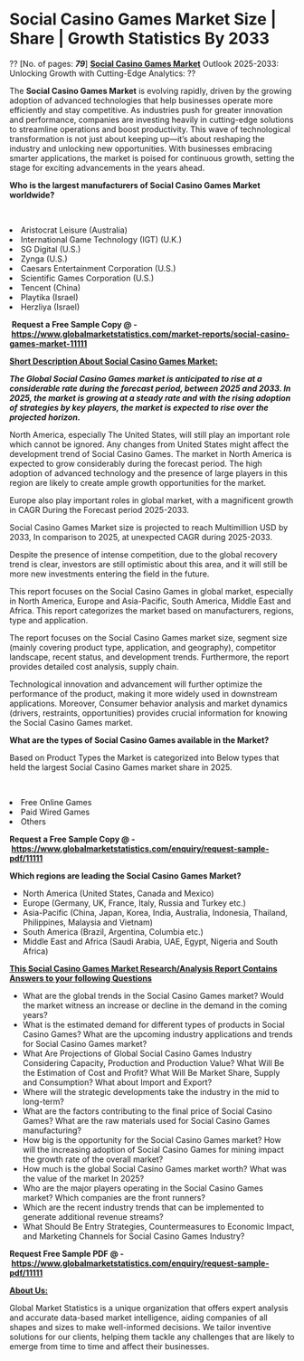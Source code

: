 <H1>Social Casino Games Market Size | Share | Growth Statistics By 2033</H1><p>?? [No. of pages:&nbsp;<strong><em>79</em></strong>]&nbsp;<strong><a href="https://www.globalmarketstatistics.com/market-reports/social-casino-games-market-11111">Social Casino Games&nbsp;Market</a></strong>&nbsp;Outlook 2025-2033: Unlocking Growth with Cutting-Edge Analytics: ??</p><p>The <strong>Social Casino Games Market</strong> is evolving rapidly, driven by the growing adoption of advanced technologies that help businesses operate more efficiently and stay competitive. As industries push for greater innovation and performance, companies are investing heavily in cutting-edge solutions to streamline operations and boost productivity. This wave of technological transformation is not just about keeping up&mdash;it&rsquo;s about reshaping the industry and unlocking new opportunities. With businesses embracing smarter applications, the market is poised for continuous growth, setting the stage for exciting advancements in the years ahead.</p><p><strong>Who is the largest manufacturers of Social Casino Games Market worldwide?</strong></p><p>&nbsp;<li>Aristocrat Leisure (Australia)<li> International Game Technology (IGT) (U.K.)<li> SG Digital (U.S.)<li> Zynga (U.S.)<li> Caesars Entertainment Corporation (U.S.)<li> Scientific Games Corporation (U.S.)<li> Tencent (China)<li> Playtika (Israel)<li> Herzliya (Israel)</p><p>&nbsp;<strong>Request a Free Sample Copy @ -&nbsp;<a href="https://www.globalmarketstatistics.com/market-reports/social-casino-games-market-11111">https://www.globalmarketstatistics.com/market-reports/social-casino-games-market-11111</a></strong></p><p><strong><u>Short Description About Social Casino Games Market:</u></strong></p><p><strong><em>The Global Social Casino Games market is anticipated to rise at a considerable rate during the forecast period, between 2025 and 2033. In 2025, the market is growing at a steady rate and with the rising adoption of strategies by key players, the market is expected to rise over the projected horizon.</em></strong></p><p>North America, especially The United States, will still play an important role which cannot be ignored. Any changes from United States might affect the development trend of Social Casino Games. The market in North America is expected to grow considerably during the forecast period. The high adoption of advanced technology and the presence of large players in this region are likely to create ample growth opportunities for the market.</p><p>Europe also play important roles in global market, with a magnificent growth in CAGR During the Forecast period 2025-2033.</p><p>Social Casino Games Market size is projected to reach Multimillion USD by 2033, In comparison to 2025, at unexpected CAGR during 2025-2033.</p><p>Despite the presence of intense competition, due to the global recovery trend is clear, investors are still optimistic about this area, and it will still be more new investments entering the field in the future.</p><p>This report focuses on the Social Casino Games in global market, especially in North America, Europe and Asia-Pacific, South America, Middle East and Africa. This report categorizes the market based on manufacturers, regions, type and application.</p><p>The report focuses on the Social Casino Games market size, segment size (mainly covering product type, application, and geography), competitor landscape, recent status, and development trends. Furthermore, the report provides detailed cost analysis, supply chain.</p><p>Technological innovation and advancement will further optimize the performance of the product, making it more widely used in downstream applications. Moreover, Consumer behavior analysis and market dynamics (drivers, restraints, opportunities) provides crucial information for knowing the Social Casino Games market.</p><p><strong>What are the types of Social Casino Games available in the Market?</strong></p><p>Based on Product Types the Market is categorized into Below types that held the largest Social Casino Games market share in 2025.</p><p>&nbsp;<li>Free Online Games<li> Paid Wired Games<li> Others&nbsp;</p><p><strong>Request a Free Sample Copy @ -&nbsp;<a href="https://www.globalmarketstatistics.com/enquiry/request-sample-pdf/11111">https://www.globalmarketstatistics.com/enquiry/request-sample-pdf/11111</a></strong></p><p><strong>Which regions are leading the Social Casino Games Market?</strong></p><ul><li>North America (United States, Canada and Mexico)</li><li>Europe (Germany, UK, France, Italy, Russia and Turkey etc.)</li><li>Asia-Pacific (China, Japan, Korea, India, Australia, Indonesia, Thailand, Philippines, Malaysia and Vietnam)</li><li>South America (Brazil, Argentina, Columbia etc.)</li><li>Middle East and Africa (Saudi Arabia, UAE, Egypt, Nigeria and South Africa)</li></ul><p><strong><u>This Social Casino Games Market Research/Analysis Report Contains Answers to your following Questions</u></strong></p><ul><li>What are the global trends in the Social Casino Games market? Would the market witness an increase or decline in the demand in the coming years?</li><li>What is the estimated demand for different types of products in Social Casino Games? What are the upcoming industry applications and trends for Social Casino Games market?</li><li>What Are Projections of Global Social Casino Games Industry Considering Capacity, Production and Production Value? What Will Be the Estimation of Cost and Profit? What Will Be Market Share, Supply and Consumption? What about Import and Export?</li><li>Where will the strategic developments take the industry in the mid to long-term?</li><li>What are the factors contributing to the final price of Social Casino Games? What are the raw materials used for Social Casino Games manufacturing?</li><li>How big is the opportunity for the Social Casino Games market? How will the increasing adoption of Social Casino Games for mining impact the growth rate of the overall market?</li><li>How much is the global Social Casino Games market worth? What was the value of the market In 2025?</li><li>Who are the major players operating in the Social Casino Games market? Which companies are the front runners?</li><li>Which are the recent industry trends that can be implemented to generate additional revenue streams?</li><li>What Should Be Entry Strategies, Countermeasures to Economic Impact, and Marketing Channels for Social Casino Games Industry?</li></ul><p><strong>Request Free Sample PDF @ -&nbsp;<a href="https://www.globalmarketstatistics.com/enquiry/request-sample-pdf/11111">https://www.globalmarketstatistics.com/enquiry/request-sample-pdf/11111</a></strong></p><p><strong><u>About Us:</u></strong></p><p>Global Market Statistics&nbsp;is a unique organization that offers expert analysis and accurate data-based market intelligence, aiding companies of all shapes and sizes to make well-informed decisions. We tailor inventive solutions for our clients, helping them tackle any challenges that are likely to emerge from time to time and affect their businesses.</p>
